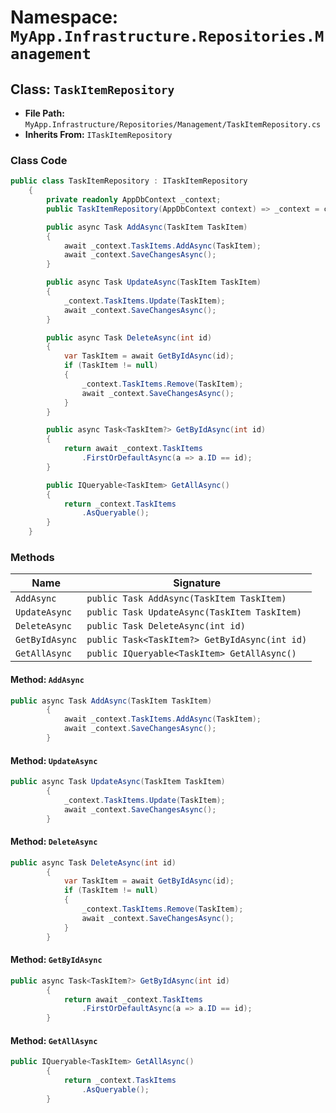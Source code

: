 # Namespace: `MyApp.Infrastructure.Repositories.Management`

## Class: `TaskItemRepository`

- **File Path:** `MyApp.Infrastructure/Repositories/Management/TaskItemRepository.cs`
- **Inherits From:** `ITaskItemRepository`

### Class Code

```csharp
public class TaskItemRepository : ITaskItemRepository
    {
        private readonly AppDbContext _context;
        public TaskItemRepository(AppDbContext context) => _context = context;

        public async Task AddAsync(TaskItem TaskItem)
        {
            await _context.TaskItems.AddAsync(TaskItem);
            await _context.SaveChangesAsync();
        }

        public async Task UpdateAsync(TaskItem TaskItem)
        {
            _context.TaskItems.Update(TaskItem);
            await _context.SaveChangesAsync();
        }

        public async Task DeleteAsync(int id)
        {
            var TaskItem = await GetByIdAsync(id);
            if (TaskItem != null)
            {
                _context.TaskItems.Remove(TaskItem);
                await _context.SaveChangesAsync();
            }
        }

        public async Task<TaskItem?> GetByIdAsync(int id)
        {
            return await _context.TaskItems
                .FirstOrDefaultAsync(a => a.ID == id);
        }

        public IQueryable<TaskItem> GetAllAsync()
        {
            return _context.TaskItems
                .AsQueryable();
        }
    }
```

### Methods

| Name | Signature |
|------|-----------|
| `AddAsync` | `public Task AddAsync(TaskItem TaskItem)` |
| `UpdateAsync` | `public Task UpdateAsync(TaskItem TaskItem)` |
| `DeleteAsync` | `public Task DeleteAsync(int id)` |
| `GetByIdAsync` | `public Task<TaskItem?> GetByIdAsync(int id)` |
| `GetAllAsync` | `public IQueryable<TaskItem> GetAllAsync()` |

#### Method: `AddAsync`

```csharp
public async Task AddAsync(TaskItem TaskItem)
        {
            await _context.TaskItems.AddAsync(TaskItem);
            await _context.SaveChangesAsync();
        }
```

#### Method: `UpdateAsync`

```csharp
public async Task UpdateAsync(TaskItem TaskItem)
        {
            _context.TaskItems.Update(TaskItem);
            await _context.SaveChangesAsync();
        }
```

#### Method: `DeleteAsync`

```csharp
public async Task DeleteAsync(int id)
        {
            var TaskItem = await GetByIdAsync(id);
            if (TaskItem != null)
            {
                _context.TaskItems.Remove(TaskItem);
                await _context.SaveChangesAsync();
            }
        }
```

#### Method: `GetByIdAsync`

```csharp
public async Task<TaskItem?> GetByIdAsync(int id)
        {
            return await _context.TaskItems
                .FirstOrDefaultAsync(a => a.ID == id);
        }
```

#### Method: `GetAllAsync`

```csharp
public IQueryable<TaskItem> GetAllAsync()
        {
            return _context.TaskItems
                .AsQueryable();
        }
```

